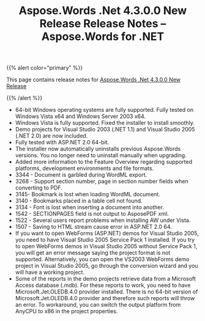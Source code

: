 ﻿---
title: Aspose.Words .Net 4.3.0.0 New Release Release Notes – Aspose.Words for .NET
articleTitle: Aspose.Words .Net 4.3.0.0 New Release Release Notes
linktitle: Aspose.Words .Net 4.3.0.0 New Release Release Notes
description: "Aspose.Words .Net 4.3.0.0 New Release Release Notes – learn about the latest updates and fixes."
type: docs
weight: 280
url: /net/aspose-words-net-4-3-0-0-new-release-release-notes/
---

{{% alert color="primary" %}} 

This page contains release notes for [Aspose.Words .Net 4.3.0.0 New Release](https://downloads.aspose.com/words/net/new-releases/aspose.words-.net-4.3.0.0-new-release/)

{{% /alert %}} 

- 64-bit Windows operating systems are fully supported. Fully tested on Windows Vista x64 and Windows Server 2003 x64.
- Windows Vista is fully supported. Fixed the installer to install smoothly.
- Demo projects for Visual Studio 2003 (.NET 1.1) and Visual Studio 2005 (.NET 2.0) are now included.
- Fully tested with ASP.NET 2.0 64-bit.
- The installer now automatically uninstalls previous Aspose.Words versions. You no longer need to uninstall manually when upgrading.
- Added more information to the Feature Overview regarding supported platforms, development environments and file formats.
- 3344 - Document is garbled during WordML export.
- 3268 - Support section number, page in section number fields when converting to PDF.
- 3145- Bookmark is lost when loading WordML document.
- 3140 - Bookmarks placed in a table cell not found.
- 3134 - Font is lost when inserting a document into another.
- 1542 - SECTIONPAGES field is not output to AsposePDF xml.
- 1522 - Several users report problems when installing AW under Vista.
- 1507 - Saving to HTML stream cause error in ASP.NET 2.0 64.
- If you want to open WebForms (ASP.NET) demos for Visual Studio 2005, you need to have Visual Studio 2005 Service Pack 1 installed. If you try to open WebForms demos in Visual Studio 2005 without Service Pack 1, you will get an error message saying the project format is not supported. Alternatively, you can open the VS2003 WebForms demo project in Visual Studio 2005, go through the conversion wizard and you will have a working project.
- Some of the reports in the demo projects retrieve data from a Microsoft Access database (.mdb). For these reports to work, you need to have Microsoft.Jet.OLEDB.4.0 provider installed. There is no 64-bit version of Microsoft.Jet.OLEDB.4.0 provider and therefore such reports will throw an error. To workaround, you can switch the output platform from AnyCPU to x86 in the project properties.



